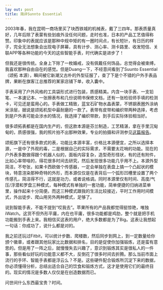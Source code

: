 ```yaml
---
lay out: post
title: 简评Sunnto Essential
---
```


2003年春，我在昆明一商场里买了块西铁城的机械表，戴了三四年。那表质量真好，几年后除了表蒙有些划痕外没任何问题，走时也准，日本的产品工艺值得称赞。印象中的表就应该是那种中规中矩的有一圈时间点，有长短针，有日历的样子，完全无法想象会出现电子屏幕，具有计步、测心率、测卡路里、收发短信、关联APP等各种功能的今天的这些智能手表，时代确实是进步了！

但我还是很传统。全身上下除了一枚婚戒，没有佩戴任何饰品，总觉得会被束缚，我喜欢那种自由自在的感觉。但是Duang一下，不经意间看到了Suunto Essential（颂拓 本源），瞬间被它新潮又古朴的外型征服了，查了下是个不错的户外手表品牌，果断在旗客江总推荐的某家店铺下单，收入囊中。

手表采用了户外风格的工具袋形式进行包装，质感精美。内含一块手表、一支铅笔、一本速记本、一张擦表布和几份说明书保修文档，还有一张检验师手填的检测卡，可见还是蛮用心的。手表做工精致，蓝宝石矿物水晶表蒙，不锈钢表圈外涂纳米涂层，据说是颂拓机型中最耐磨的一款了。表带有皮带和编织带两种选择，考虑到是户外表可能会涉水的情况，我选择了编织带款，到手后实际体验相当好。

很多颂拓表都是在国内生产的，但这款本源是芬兰制造，工艺精湛，拿在手里沉甸甸的，质感很强，我的照片拍不出那种效果，专业的拍摄和评测参见[这篇报告](http://www.toodaylab.com/70801)。

颂拓旗下还有很多款式的表，功能比本源丰富，价格比本源便宜，之所以选择本源，一是中了外观的毒，二是根据自己的实际需求，不需要太花哨的功能。现在的户外表多数做得跟个机器人似的，面板内容复杂，造型奇形怪状，有的还有附件，比如心率带啥的，得花很多时间去研究，然后发现很多功能几乎用不上。本源外型简洁，不夸张，如果卡西欧做个传感器，一定会单独在表盘上搞一个凸起状的模块，特意渲染那种奇特的外形，而本源仅仅是在表背后一个弧形凹槽里设置了两个传感孔，简洁得不行，这就是功力，或者说格调。同时本源里仅有时间、高度/气压/浮潜和罗盘三种模式，每种模式有单独的一套功能，简单便捷的归纳进菜单里，操作起来十分简便。而这三种模式跟我的生活比较接近，平时工作用时间模式，外出徒步、爬山用另外两种模式，足够了。

说到智能手表，不能不提到“哎我去”。苹果所有的产品我都觉得挺惊艳，唯独iWatch。这货不但外形平庸，内在也平庸，很多功能都是鸡肋，整个就是把手机功能搬到手表上来。我相信买这表的用户，绝大多数都是为了Big。这表让我想起一句话：你成功了，说什么都是对的。

我之前还玩过Fitbit，可以统计步数、爬楼数，然后同步到网上，到一定数量给你颁个徽章，或者跟其他玩家比比数据和排名，目的是促使你加强锻炼，还是蛮有意思的。但是用了一阵之后，就慢慢失去兴趣了，意识到锻炼其实是很私人的一件事，那些看似好玩的功能意义都不大，反倒花了很多时间去折腾。那么当前市面上流行的手环、智能手表都是浮云么？不是。这些硬件配合锻炼所沉淀下来的数据，你必须懂得分析，总结出适合自己的饮食和锻炼方式，这才是使用它们的最终目的。现实的情况是多数人仅仅是在创造数据而已。

问世间什么东西最宝贵？时间。
